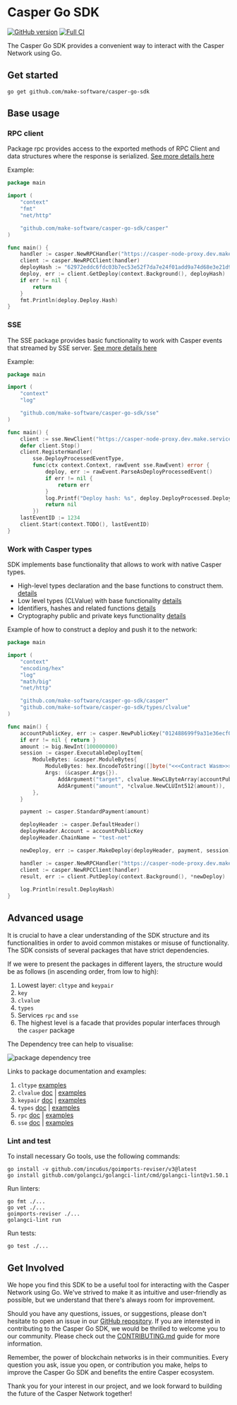 # Casper Go SDK

[![GitHub version](https://badge.fury.io/gh/make-software%2Fcasper-go-sdk.svg)](https://badge.fury.io/gh/make-software%2Fcasper-go-sdk)
[![Full CI](https://github.com/make-software/casper-go-sdk/actions/workflows/full-ci-pipeline.yml/badge.svg?event=pull_request)](https://github.com/make-software/casper-go-sdk/actions/workflows/full-ci-pipeline.yml)

The Casper Go SDK provides a convenient way to interact with the Casper Network using Go.

## Get started

```shell
go get github.com/make-software/casper-go-sdk
```

## Base usage

### RPC client

Package rpc provides access to the exported methods of RPC Client and data structures where the response is serialized.
[See more details here](rpc/README.md)

Example:
```go
package main

import (
	"context"
	"fmt"
	"net/http"

	"github.com/make-software/casper-go-sdk/casper"
)

func main() {
	handler := casper.NewRPCHandler("https://casper-node-proxy.dev.make.services/rpc", http.DefaultClient)
	client := casper.NewRPCClient(handler)
	deployHash := "62972eddc6fdc03b7ec53e52f7da7e24f01add9a74d68e3e21d924051c43f126"
	deploy, err := client.GetDeploy(context.Background(), deployHash)
	if err != nil {
		return
	}
	fmt.Println(deploy.Deploy.Hash)
}
```

### SSE

The SSE package provides basic functionality to work with Casper events that streamed by SSE server.
[See more details here](sse/README.md)

Example:
```go
package main

import (
	"context"
	"log"

	"github.com/make-software/casper-go-sdk/sse"
)

func main() {
	client := sse.NewClient("https://casper-node-proxy.dev.make.services/events/main")
	defer client.Stop()
	client.RegisterHandler(
		sse.DeployProcessedEventType,
		func(ctx context.Context, rawEvent sse.RawEvent) error {
			deploy, err := rawEvent.ParseAsDeployProcessedEvent()
			if err != nil {
				return err
			}
			log.Printf("Deploy hash: %s", deploy.DeployProcessed.DeployHash)
			return nil
		})
	lastEventID := 1234
	client.Start(context.TODO(), lastEventID)
}
```

### Work with Casper types

SDK implements base functionality that allows to work with native Casper types.

* High-level types declaration and the base functions to construct them. [details](types/README.md)
* Low level types (CLValue) with base functionality [details](types/clvalue/README.md)
* Identifiers, hashes and related functions [details](types/key/README.md)
* Cryptography public and private keys functionality [details](types/keypair/README.md)

Example of how to construct a deploy and push it to the network:
```go
package main

import (
	"context"
	"encoding/hex"
	"log"
	"math/big"
	"net/http"

	"github.com/make-software/casper-go-sdk/casper"
	"github.com/make-software/casper-go-sdk/types/clvalue"
)

func main() {
	accountPublicKey, err := casper.NewPublicKey("012488699f9a31e36ecf002675cd7186b48e6a735d10ec1b308587ca719937752c")
	if err != nil { return }
	amount := big.NewInt(100000000)
	session := casper.ExecutableDeployItem{
		ModuleBytes: &casper.ModuleBytes{
			ModuleBytes: hex.EncodeToString([]byte("<<<Contract Wasm>>>")),
			Args: (&casper.Args{}).
				AddArgument("target", clvalue.NewCLByteArray(accountPublicKey.AccountHash().Bytes())).
				AddArgument("amount", *clvalue.NewCLUInt512(amount)),
		},
	}

	payment := casper.StandardPayment(amount)

	deployHeader := casper.DefaultHeader()
	deployHeader.Account = accountPublicKey
	deployHeader.ChainName = "test-net"

	newDeploy, err := casper.MakeDeploy(deployHeader, payment, session)

	handler := casper.NewRPCHandler("https://casper-node-proxy.dev.make.services/rpc", http.DefaultClient)
	client := casper.NewRPCClient(handler)
	result, err := client.PutDeploy(context.Background(), *newDeploy)
	
	log.Println(result.DeployHash)
}
```

## Advanced usage

It is crucial to have a clear understanding of the SDK structure and its functionalities in order to avoid common mistakes or misuse of functionality. The SDK consists of several packages that have strict dependencies.

If we were to present the packages in different layers, the structure would be as follows (in ascending order, from low to high):

1. Lowest layer: `cltype` and `keypair`
2. `key`
3. `clvalue`
4. `types`
5. Services `rpc` and `sse`
6. The highest level is a facade that provides popular interfaces through the `casper` package

The Dependency tree can help to visualise:

![package dependency tree](docs/package-dependency-tree.png)

Links to package documentation and examples:
1. `cltype` [examples](tests/types/cl_value/cl_type/list_test.go)
2. `clvalue` [doc](types/clvalue/README.md) | [examples](tests/types/cl_value/example_test.go)
3. `keypair` [doc](types/keypair/README.md) | [examples](tests/types/keypair/private_key_test.go)
4. `types` [doc](types/README.md) | [examples](tests/types/deploy_make_test.go)
5. `rpc` [doc](rpc/README.md) | [examples](tests/rpc/client_example_test.go)
6. `sse` [doc](sse/README.md) | [examples](tests/sse/example_test.go)


### Lint and test

To install necessary Go tools, use the following commands:
```shell
go install -v github.com/incu6us/goimports-reviser/v3@latest
go install github.com/golangci/golangci-lint/cmd/golangci-lint@v1.50.1
```

Run linters:
```shell
go fmt ./...
go vet ./...
goimports-reviser ./...
golangci-lint run
```

Run tests:
```shell
go test ./...
```

## Get Involved

We hope you find this SDK to be a useful tool for interacting with the Casper Network using Go. We've strived to make it as intuitive and user-friendly as possible, but we understand that there's always room for improvement.

Should you have any questions, issues, or suggestions, please don't hesitate to open an issue in our [GitHub repository](https://github.com/make-software/casper-go-sdk/issues). If you are interested in contributing to the Casper Go SDK, we would be thrilled to welcome you to our community. Please check out the [CONTRIBUTING.md](CONTRIBUTING.md) guide for more information.

Remember, the power of blockchain networks is in their communities. Every question you ask, issue you open, or contribution you make, helps to improve the Casper Go SDK and benefits the entire Casper ecosystem.

Thank you for your interest in our project, and we look forward to building the future of the Casper Network together!
